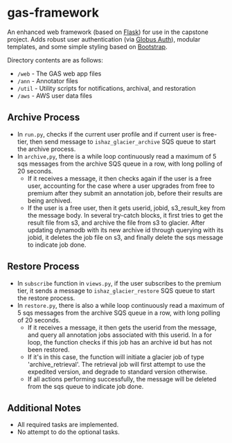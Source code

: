 # gas-framework
An enhanced web framework (based on [Flask](http://flask.pocoo.org/)) for use in the capstone project. Adds robust user authentication (via [Globus Auth](https://docs.globus.org/api/auth)), modular templates, and some simple styling based on [Bootstrap](http://getbootstrap.com/).

Directory contents are as follows:
* `/web` - The GAS web app files
* `/ann` - Annotator files
* `/util` - Utility scripts for notifications, archival, and restoration
* `/aws` - AWS user data files

## Archive Process
* In `run.py`, checks if the current user profile and if current user is free-tier, then send message to `ishaz_glacier_archive` SQS queue to start the archive process.
* In `archive,py`, there is a while loop continuously read a maximum of 5 sqs messages from the archive SQS queue in a row, with long polling of 20 seconds.
  * If it receives a message, it then checks again if the user is a free user, accounting for the case where a user upgrades from free to premium after they submit an annotation job, before their results are being archived.
  * If the user is a free user, then it gets userid, jobid, s3_result_key from the message body. In several try-catch blocks, it first tries to get the result file from s3, and archive the file from s3 to glacier. After updating dynamodb with its new archive id through querying with its jobid, it deletes the job file on s3, and finally delete the sqs message to indicate job done.
## Restore Process
* In `subscribe` function in `views.py`, if the user subscribes to the premium tier, it sends a message to `ishaz_glacier_restore` SQS queue to start the restore process.
* In `restore.py`, there is also a while loop continuously read a maximum of 5 sqs messages from the archive SQS queue in a row, with long polling of 20 seconds.
  * If it receives a message, it then gets the userid from the message, and query all annotation jobs associated with this userid. In a for loop, the function checks if this job has an archive id but has not been restored. 
  * If it's in this case, the function will initiate a glacier job of type 'archive_retrieval'. The retrieval job will first attempt to use the expedited version, and degrade to standard version otherwise.
  * If all actions performing successfully, the message will be deleted from the sqs queue to indicate job done.
## Additional Notes
* All required tasks are implemented.
* No attempt to do the optional tasks.
